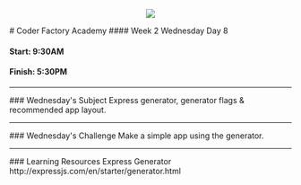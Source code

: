<p align="center"><img src="https://github.com/coder-factory-academy/cf-guidline-css/blob/master/CFA.png"></p>
# Coder Factory Academy
#### Week 2 Wednesday Day 8

#### Start: 9:30AM
#### Finish: 5:30PM
<hr>
### Wednesday's Subject
Express generator, generator flags & recommended app layout.

<hr>
### Wednesday's Challenge
Make a simple app using the generator.

<hr>
### Learning Resources
Express Generator <br>
http://expressjs.com/en/starter/generator.html

